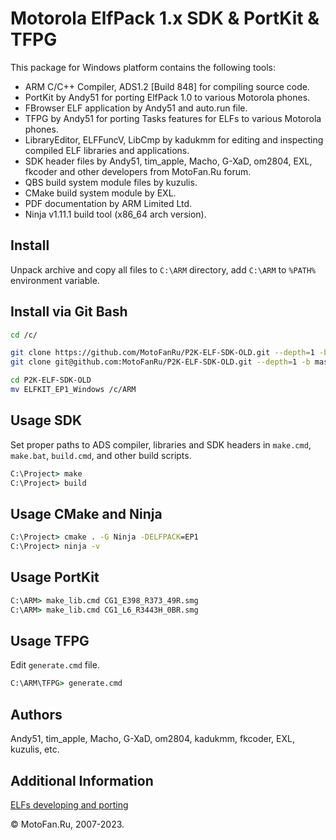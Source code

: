 Motorola ElfPack 1.x SDK & PortKit & TFPG
=========================================

This package for Windows platform contains the following tools:

* ARM C/C++ Compiler, ADS1.2 [Build 848] for compiling source code.
* PortKit by Andy51 for porting ElfPack 1.0 to various Motorola phones.
* FBrowser ELF application by Andy51 and auto.run file.
* TFPG by Andy51 for porting Tasks features for ELFs to various Motorola phones.
* LibraryEditor, ELFFuncV, LibCmp by kadukmm for editing and inspecting compiled ELF libraries and applications.
* SDK header files by Andy51, tim_apple, Macho, G-XaD, om2804, EXL, fkcoder and other developers from MotoFan.Ru forum.
* QBS build system module files by kuzulis.
* CMake build system module by EXL.
* PDF documentation by ARM Limited Ltd.
* Ninja v1.11.1 build tool (x86_64 arch version).

## Install

Unpack archive and copy all files to `C:\ARM` directory, add `C:\ARM` to `%PATH%` environment variable.

## Install via Git Bash

```sh
cd /c/

git clone https://github.com/MotoFanRu/P2K-ELF-SDK-OLD.git --depth=1 -b master
git clone git@github.com:MotoFanRu/P2K-ELF-SDK-OLD.git --depth=1 -b master

cd P2K-ELF-SDK-OLD
mv ELFKIT_EP1_Windows /c/ARM
```

## Usage SDK

Set proper paths to ADS compiler, libraries and SDK headers in `make.cmd`, `make.bat`, `build.cmd`, and other build scripts.

```bat
C:\Project> make
C:\Project> build
```

## Usage CMake and Ninja

```bat
C:\Project> cmake . -G Ninja -DELFPACK=EP1
C:\Project> ninja -v
```

## Usage PortKit

```bat
C:\ARM> make_lib.cmd CG1_E398_R373_49R.smg
C:\ARM> make_lib.cmd CG1_L6_R3443H_0BR.smg
```

## Usage TFPG

Edit `generate.cmd` file.

```bat
C:\ARM\TFPG> generate.cmd
```

## Authors

Andy51, tim_apple, Macho, G-XaD, om2804, kadukmm, fkcoder, EXL, kuzulis, etc.

## Additional Information

[ELFs developing and porting](https://forum.motofan.ru/index.php?showforum=184)

© MotoFan.Ru, 2007-2023.
